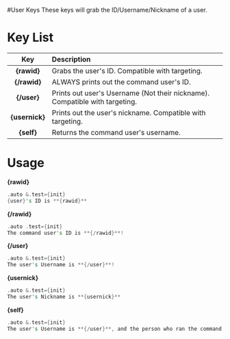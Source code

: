 #User Keys
These keys will grab the ID/Username/Nickname of a user.

# Key List
| Key | Description |
| :---: | :--- |
| **{rawid}** | Grabs the user's ID. Compatible with targeting.|
| **{/rawid}** | ALWAYS prints out the command user's ID. |
| **{/user}** | Prints out user's Username \(Not their nickname\). Compatible with targeting. |
| **{usernick}** | Prints out the user's nickname. Compatible with targeting. |
| **{self}** | Returns the command user's username. |

# Usage
**{rawid}**
```rust
.auto &.test={init}
{user}'s ID is **{rawid}**
```

**{/rawid}**
```rust
.auto .test={init}
The command user's ID is **{/rawid}**!
```

**{/user}**
```rust
.auto &.test={init}
The user's Username is **{/user}**!
```

**{usernick}**
```rust
.auto &.test={init}
The user's Nickname is **{usernick}**
```

**{self}**
```rust
.auto &.test={init}
The user's Username is **{/user}**, and the person who ran the command is **{self}**
```
